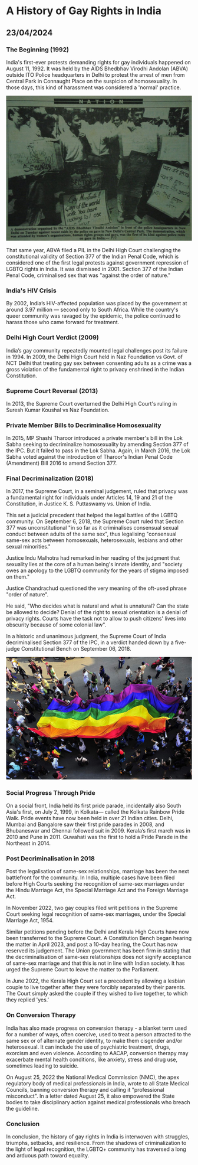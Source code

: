 # A History of Gay Rights in India
## 23/04/2024

### The Beginning (1992)

India's first-ever protests demanding rights for gay individuals happened on August 11, 1992. It was held by the AIDS Bhedbhav Virodhi Andolan (ABVA) outside ITO Police headquarters in Delhi to protest the arrest of men from Central Park in Connaught Place on the suspicion of homosexuality. In those days, this kind of harassment was considered a 'normal' practice.

![ABVA 1992 Protest](https://github.com/CodingLife1024/blog-content/blob/main/images/gayrights1.jpeg?raw=true)

That same year, ABVA filed a PIL in the Delhi High Court challenging the constitutional validity of Section 377 of the Indian Penal Code, which is considered one of the first legal protests against government repression of LGBTQ rights in India. It was dismissed in 2001. Section 377 of the Indian Penal Code, criminalised sex that was "against the order of nature."

### India's HIV Crisis

By 2002, India’s HIV-affected population was placed by the government at around 3.97 million — second only to South Africa. While the country's queer community was ravaged by the epidemic, the police continued to harass those who came forward for treatment.

### Delhi High Court Verdict (2009)

India’s gay community repeatedly mounted legal challenges post its failure in 1994. In 2009, the Delhi High Court held in Naz Foundation vs Govt. of NCT Delhi that treating gay sex between consenting adults as a crime was a gross violation of the fundamental right to privacy enshrined in the Indian Constitution.

### Supreme Court Reversal (2013)

In 2013, the Supreme Court overturned the Delhi High Court's ruling in Suresh Kumar Koushal vs Naz Foundation.

### Private Member Bills to Decriminalise Homosexuality

In 2015, MP Shashi Tharoor introduced a private member's bill in the Lok Sabha seeking to decriminalize homosexuality by amending Section 377 of the IPC. But it failed to pass in the Lok Sabha. Again, in March 2016, the Lok Sabha voted against the introduction of Tharoor's Indian Penal Code (Amendment) Bill 2016 to amend Section 377.

### Final Decriminalization (2018)

In 2017, the Supreme Court, in a seminal judgement, ruled that privacy was a fundamental right for individuals under Articles 14, 19 and 21 of the Constitution, in Justice K. S. Puttaswamy vs. Union of India.

This set a judicial precedent that helped the legal battles of the LGBTQ community. On September 6, 2018, the Supreme Court ruled that Section 377 was unconstitutional "in so far as it criminalises consensual sexual conduct between adults of the same sex", thus legalising "consensual same-sex acts between homosexuals, heterosexuals, lesbians and other sexual minorities."

Justice Indu Malhotra had remarked in her reading of the judgment that sexuality lies at the core of a human being's innate identity, and "society owes an apology to the LGBTQ community for the years of stigma imposed on them."

Justice Chandrachud questioned the very meaning of the oft-used phrase "order of nature". 

He said, "Who decides what is natural and what is unnatural? Can the state be allowed to decide? Denial of the right to sexual orientation is a denial of privacy rights. Courts have the task not to allow to push citizens' lives into obscurity because of some colonial law".

In a historic and unanimous judgment, the Supreme Court of India decriminalised Section 377 of the IPC, in a verdict handed down by a five-judge Constitutional Bench on September 06, 2018.

![Decriminalisation of Homosexuality in 2018](https://github.com/CodingLife1024/blog-content/blob/main/images/gayrights2.jpg?raw=true)

### Social Progress Through Pride 

On a social front, India held its first pride parade, incidentally also South Asia's first, on July 2, 1999, in Kolkata— called the Kolkata Rainbow Pride Walk. Pride events have now been held in over 21 Indian cities. Delhi, Mumbai and Bangalore saw their first pride parades in 2008, and Bhubaneswar and Chennai followed suit in 2009. Kerala’s first march was in 2010 and Pune in 2011. Guwahati was the first to hold a Pride Parade in the Northeast in 2014.

### Post Decriminalisation in 2018

Post the legalisation of same-sex relationships, marriage has been the next battlefront for the community. In India, multiple cases have been filed before High Courts seeking the recognition of same-sex marriages under the Hindu Marriage Act, the Special Marriage Act and the Foreign Marriage Act.

In November 2022, two gay couples filed writ petitions in the Supreme Court seeking legal recognition of same-sex marriages, under the Special Marriage Act, 1954. 

Similar petitions pending before the Delhi and Kerala High Courts have now been transferred to the Supreme Court. A Constitution Bench began hearing the matter in April 2023, and post a 10-day hearing, the Court has now reserved its judgement. The Union government has been firm in stating that the decriminalisation of same-sex relationships does not signify acceptance of same-sex marriage and that this is not in line with Indian society. It has urged the Supreme Court to leave the matter to the Parliament.  

In June 2022, the Kerala High Court set a precedent by allowing a lesbian couple to live together after they were forcibly separated by their parents. The Court simply asked the couple if they wished to live together, to which they replied 'yes.'

### On Conversion Therapy

India has also made progress on conversion therapy - a blanket term used for a number of ways, often coercive, used to treat a person attracted to the same sex or of alternate gender identity, to make them cisgender and/or heterosexual. It can include the use of psychiatric treatment, drugs, exorcism and even violence. According to AACAP, conversion therapy may exacerbate mental health conditions, like anxiety, stress and drug use, sometimes leading to suicide.

On August 25, 2022 the National Medical Commission (NMC), the apex regulatory body of medical professionals in India, wrote to all State Medical Councils, banning conversion therapy and calling it "professional misconduct". In a letter dated August 25, it also empowered the State bodies to take disciplinary action against medical professionals who breach the guideline. 

### Conclusion

In conclusion, the history of gay rights in India is interwoven with struggles, triumphs, setbacks, and resilience. From the shadows of criminalization to the light of legal recognition, the LGBTQ+ community has traversed a long and arduous path toward equality.